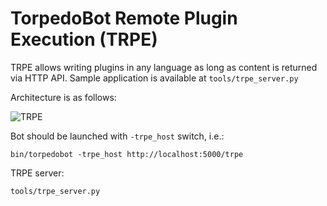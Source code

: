 # TorpedoBot Remote Plugin Execution (TRPE)

TRPE allows writing plugins in any language as long as content is returned via HTTP API.
Sample application is available at `tools/trpe_server.py`

Architecture is as follows:

![TRPE](https://raw.githubusercontent.com/tb0hdan/torpedo/master/doc/TRPE.png)


Bot should be launched with `-trpe_host` switch, i.e.:

`bin/torpedobot -trpe_host http://localhost:5000/trpe`


TRPE server:

`tools/trpe_server.py`
